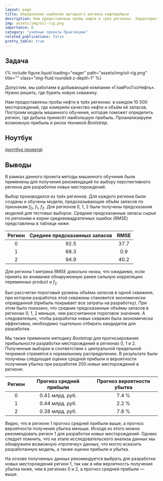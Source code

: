 ```yaml
---
layout: page
title: Определение наиболее выгодного региона нефтедобычи
description: Нам предоставлены пробы нефти в трёх регионах. Характеристики для каждой скважины в регионе уже известны. Необходимо построить модель для определения региона, где добыча принесёт наибольшую прибыль.
img: assets/img/oil-rig.png
importance: 8
category: "учебные проекты Практикума"
related_publications: false
pretty_table: true
---
```


## Задача

<div class="row">
    <div class="col-sm mt-3 mt-md-0">
        {% include figure.liquid loading="eager" path="assets/img/oil-rig.png" title="" class="img-fluid rounded z-depth-1" %}
    </div>
</div>

Допустим, мы работаем в добывающей компании «ГлавРосГосНефть». Нужно решить, где бурить новую скважину.

Нам предоставлены пробы нефти в трёх регионах: в каждом 10 000 месторождений, где измерили качество нефти и объём её запасов. Построим модель машинного обучения, которая поможет определить регион, где добыча принесёт наибольшую прибыль. Проанализируем возможную прибыль и риски техникой _Bootstrap._

## Ноутбук

[(ноутбук проекта)](https://github.com/onixlas/DS_portfolio/tree/main/ML_p8_oil_rigs/oil_rigs.ipynb)

## Выводы

В рамках данного проекта методы машинного обучения были применены для получения рекомендаций по выбору перспективного региона для разработки новых месторождений.

Выбор производился из трёх регионов. Для каждого региона были созданы и обучены модели, предсказывающие объём запасов по признакам $f_0$, $f_1$, $f_2$. Для регионов 0, 1, 2 были получены предсказания моделей для тестовых выборок. Средние предсказанные запасы сырья по регионам и корни среднеквадратичных ошибок (RMSE) представлены в таблице ниже:

| Регион | Среднее предсказанных запасов | RMSE |
| :----: | :---------------------------: | :--: |
|   0    |             92.5              | 37.7 |
|   1    |             68.3              | 0.9  |
|   2    |             94.9              | 40.2 |

Для региона 1 метрика RMSE довольно низка, что ожидаемо, если принять во внимание обнаруженную ранее сильную корреляцию переменных product и $f_2$.

Был рассчитан пороговый уровень объёма запасов в одной скважине, при котором разработка этой скважины становится экономически оправданной (прибыль покрывает все затраты на разработку). При этом было показано, что средние предсказанные объёмы запасов в регионах 0, 1, 2 меньше, чем рассчитанное пороговое значение. А следовательно, чтобы разработка новых скважин была экономически эффективна, необходимо тщательно отбирать кандидатов для разработки.

Мы также применили методику _Bootstrap_ для прогнозирования прибыльности разработки месторождений в регионах 0, 1 и 2. Полученные выборки в соответствии с центральной предельной теоремой стремятся к нормальному распределению. В результате были получены следующее оценки средней прибыли и вероятности получения убытка при разработке 200 новых месторождений в регионе:

| Регион | Прогноз средней прибыли | Прогноз вероятности убытка |
| :----: | :---------------------: | :------------------------: |
|   0    |     0.41 млрд. руб.     |           7.4 %            |
|   1    |     0.44 млрд. руб.     |           2.2 %            |
|   2    |     0.38 млрд. руб.     |           7.8 %            |

Видно, что в регионе 1 прогноз средней прибыли выше, а прогноз вероятности получения убытка меньше. Исходя из этого можно рекомендовать регион 1 для разработки новых месторождений. Однако следует помнить, что на этапе исследовательского анализа данных мы обнаружили возможную «протечку» данных, что могло исказить разработанную модель, а также оценки прибыли и убытка.

На основе полученных данных рекомендуется выбрать для разработки новых месторождений регион 1, так как в нём вероятность получения убытка ниже, чем в регионах 0 и 2, а прогноз средней прибыли — выше.
